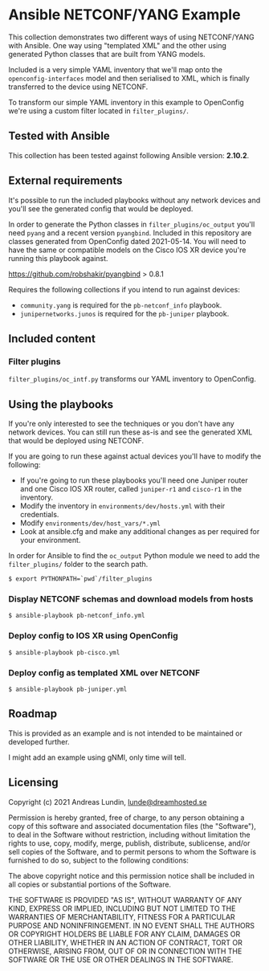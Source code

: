 # Ansible NETCONF/YANG Example

This collection demonstrates two different ways of using NETCONF/YANG with
Ansible. One way using "templated XML" and the other using generated Python
classes that are built from YANG models.

Included is a very simple YAML inventory that we'll map onto the
`openconfig-interfaces` model and then serialised to XML, which is finally
transferred to the device using NETCONF.

To transform our simple YAML inventory in this example to OpenConfig we're
using a custom filter located in `filter_plugins/`.

## Tested with Ansible

This collection has been tested against following Ansible version: **2.10.2**.

## External requirements

It's possible to run the included playbooks without any network devices and
you'll see the generated config that would be deployed.

In order to generate the Python classes in `filter_plugins/oc_output` you'll
need `pyang` and a recent version `pyangbind`. Included in this repository are
classes generated from OpenConfig dated 2021-05-14. You will need to have the
same or compatible models on the Cisco IOS XR device you're running this
playbook against.

https://github.com/robshakir/pyangbind > 0.8.1

Requires the following collections if you intend to run against devices:
* `community.yang` is required for the `pb-netconf_info` playbook.
* `junipernetworks.junos` is required for the `pb-juniper` playbook.

## Included content

### Filter plugins

`filter_plugins/oc_intf.py` transforms our YAML inventory to OpenConfig.

## Using the playbooks

If you're only interested to see the techniques or you don't have any network
devices. You can still run these as-is and see the generated XML that would be
deployed using NETCONF.

If you are going to run these against actual devices you'll have to modify the
following:

- If you're going to run these playbooks you'll need one Juniper router and one
  Cisco IOS XR router, called `juniper-r1` and `cisco-r1` in the inventory.
- Modify the inventory in `environments/dev/hosts.yml` with their credentials.
- Modify `environments/dev/host_vars/*.yml`
- Look at ansible.cfg and make any additional changes as per required for your environment.

In order for Ansible to find the `oc_output` Python module we need to add the
`filter_plugins/` folder to the search path.

```
$ export PYTHONPATH=`pwd`/filter_plugins
```

### Display NETCONF schemas and download models from hosts

```
$ ansible-playbook pb-netconf_info.yml
```

### Deploy config to IOS XR using OpenConfig

```
$ ansible-playbook pb-cisco.yml
```

### Deploy config as templated XML over NETCONF

```
$ ansible-playbook pb-juniper.yml
```

## Roadmap

This is provided as an example and is not intended to be maintained or
developed further.

I might add an example using gNMI, only time will tell.

## Licensing

Copyright (c) 2021 Andreas Lundin, lunde@dreamhosted.se

Permission is hereby granted, free of charge, to any person obtaining a copy of
this software and associated documentation files (the "Software"), to deal in
the Software without restriction, including without limitation the rights to
use, copy, modify, merge, publish, distribute, sublicense, and/or sell copies
of the Software, and to permit persons to whom the Software is furnished to do
so, subject to the following conditions:

The above copyright notice and this permission notice shall be included in all
copies or substantial portions of the Software.

THE SOFTWARE IS PROVIDED "AS IS", WITHOUT WARRANTY OF ANY KIND, EXPRESS OR
IMPLIED, INCLUDING BUT NOT LIMITED TO THE WARRANTIES OF MERCHANTABILITY,
FITNESS FOR A PARTICULAR PURPOSE AND NONINFRINGEMENT. IN NO EVENT SHALL THE
AUTHORS OR COPYRIGHT HOLDERS BE LIABLE FOR ANY CLAIM, DAMAGES OR OTHER
LIABILITY, WHETHER IN AN ACTION OF CONTRACT, TORT OR OTHERWISE, ARISING FROM,
OUT OF OR IN CONNECTION WITH THE SOFTWARE OR THE USE OR OTHER DEALINGS IN THE
SOFTWARE.
